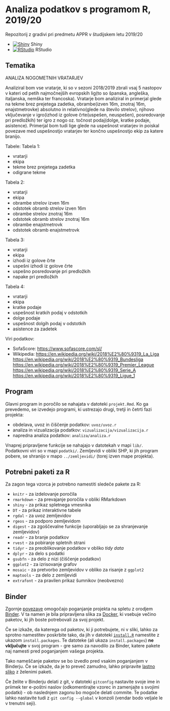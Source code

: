 # Analiza podatkov s programom R, 2019/20

Repozitorij z gradivi pri predmetu APPR v študijskem letu 2019/20

* [![Shiny](http://mybinder.org/badge.svg)](http://mybinder.org/v2/gh/mperbil/APPR-2019-20/master?urlpath=shiny/APPR-2019-20/projekt.Rmd) Shiny
* [![RStudio](http://mybinder.org/badge.svg)](http://mybinder.org/v2/gh/mperbil/APPR-2019-20/master?urlpath=rstudio) RStudio

## Tematika

ANALIZA NOGOMETNIH VRATARJEV

Analiziral bom vse vratarje, ki so v sezoni 2018/2019 zbrali vsaj 5 nastopov v kateri od petih najmočnejših evropskih lig(to so španska, angleška, italjanska, nemška ter francoska).
Vratarje bom analiziral in primerjal glede na tekme brez prejetega zadetka, obrambe(izven 16m, znotraj 16m, enajstmetrovke) absolutno in relativno(glede na število strelov),
njihovo vključevanje v igro(izhod iz golove črte(uspešen, neuspešen), posredovanje pri predložkih) ter igro z nogo oz. točnost podaj(dolge, kratke podaje, asistence). 
Primerjal bom tudi lige glede na uspešnost vratarjev in poiskal povezave med uspešnostjo vratarjev ter končno uspešnostjo ekip za katere branijo.

Tabele:
Tabela 1:
- vratarji
- ekipa
- tekme brez prejetega zadetka
- odigrane tekme

Tabela 2:
- vratarji
- ekipa
- obrambe strelov izven 16m
- odstotek obramb strelov izven 16m
- obrambe strelov znotraj 16m
- odstotek obramb strelov znotraj 16m
- obrambe enajstmetrovk
- odstotek obramb enajstmetrovk

Tabela 3:
- vratarji
- ekipa
- izhodi iz golove črte
- uspešni izhodi iz golove črte
- uspešno posredovanje pri predložkih
- napake pri predložkih

Tabela 4:
- vratarji
- ekipa
- kratke podaje
- uspešnost kratkih podaj v odstotkih
- dolge podaje
- uspešnost dolgih podaj v odstotkih
- asistence za zadetek

Viri podatkov:
- SofaScore: https://www.sofascore.com/sl/
- Wikipedia: https://en.wikipedia.org/wiki/2018%E2%80%9319_La_Liga
https://en.wikipedia.org/wiki/2018%E2%80%9319_Bundesliga
https://en.wikipedia.org/wiki/2018%E2%80%9319_Premier_League
https://en.wikipedia.org/wiki/2018%E2%80%9319_Serie_A
https://en.wikipedia.org/wiki/2018%E2%80%9319_Ligue_1


## Program

Glavni program in poročilo se nahajata v datoteki `projekt.Rmd`.
Ko ga prevedemo, se izvedejo programi, ki ustrezajo drugi, tretji in četrti fazi projekta:

* obdelava, uvoz in čiščenje podatkov: `uvoz/uvoz.r`
* analiza in vizualizacija podatkov: `vizualizacija/vizualizacija.r`
* napredna analiza podatkov: `analiza/analiza.r`

Vnaprej pripravljene funkcije se nahajajo v datotekah v mapi `lib/`.
Podatkovni viri so v mapi `podatki/`.
Zemljevidi v obliki SHP, ki jih program pobere,
se shranijo v mapo `../zemljevidi/` (torej izven mape projekta).

## Potrebni paketi za R

Za zagon tega vzorca je potrebno namestiti sledeče pakete za R:

* `knitr` - za izdelovanje poročila
* `rmarkdown` - za prevajanje poročila v obliki RMarkdown
* `shiny` - za prikaz spletnega vmesnika
* `DT` - za prikaz interaktivne tabele
* `rgdal` - za uvoz zemljevidov
* `rgeos` - za podporo zemljevidom
* `digest` - za zgoščevalne funkcije (uporabljajo se za shranjevanje zemljevidov)
* `readr` - za branje podatkov
* `rvest` - za pobiranje spletnih strani
* `tidyr` - za preoblikovanje podatkov v obliko *tidy data*
* `dplyr` - za delo s podatki
* `gsubfn` - za delo z nizi (čiščenje podatkov)
* `ggplot2` - za izrisovanje grafov
* `mosaic` - za pretvorbo zemljevidov v obliko za risanje z `ggplot2`
* `maptools` - za delo z zemljevidi
* `extrafont` - za pravilen prikaz šumnikov (neobvezno)

## Binder

Zgornje [povezave](#analiza-podatkov-s-programom-r-201819)
omogočajo poganjanje projekta na spletu z orodjem [Binder](https://mybinder.org/).
V ta namen je bila pripravljena slika za [Docker](https://www.docker.com/),
ki vsebuje večino paketov, ki jih boste potrebovali za svoj projekt.

Če se izkaže, da katerega od paketov, ki ji potrebujete, ni v sliki,
lahko za sprotno namestitev poskrbite tako,
da jih v datoteki [`install.R`](install.R) namestite z ukazom `install.packages`.
Te datoteke (ali ukaza `install.packages`) **ne vključujte** v svoj program -
gre samo za navodilo za Binder, katere pakete naj namesti pred poganjanjem vašega projekta.

Tako nameščanje paketov se bo izvedlo pred vsakim poganjanjem v Binderju.
Če se izkaže, da je to preveč zamudno,
lahko pripravite [lastno sliko](https://github.com/jaanos/APPR-docker) z želenimi paketi.

Če želite v Binderju delati z git,
v datoteki `gitconfig` nastavite svoje ime in priimek ter e-poštni naslov
(odkomentirajte vzorec in zamenjajte s svojimi podatki) -
ob naslednjem zagonu bo mogoče delati commite.
Te podatke lahko nastavite tudi z `git config --global` v konzoli
(vendar bodo veljale le v trenutni seji).
